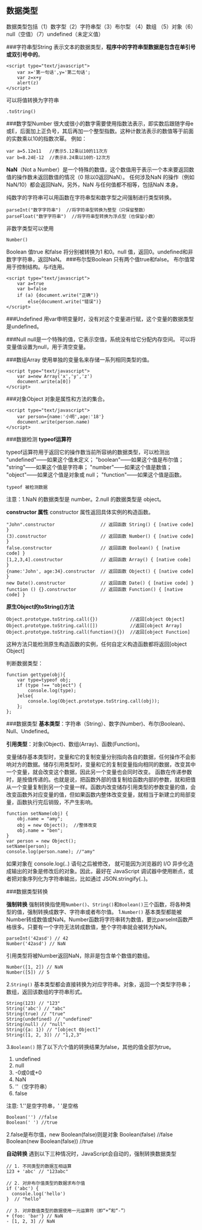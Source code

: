 数据类型
----------------------------------------

数据类型包括（1）数字型（2）字符串型（3）布尔型 （4）数组 （5）对象（6）null（空值）（7）undefined（未定义值）

###字符串型String
表示文本的数据类型，**程序中的字符串型数据是包含在单引号或双引号中的**。

	<script type="text/javascript">
		var x='第一句话',y='第二句话';
        var z=x+y
        alert(z)
	</script>
可以将值转换为字符串

    .toString()
###数字型Number
很大或很小的数字需要使用指数法表示，即实数后跟随字母e或E，后面加上正负号，其后再加一个整型指数。这种计数法表示的数值等于前面的实数乘以10的指数次幂。
例如：

    var a=5.12e11   //表示5.12乘以10的11次方
    var b=8.24E-12  //表示8.24乘以10的-12次方

**NaN**（Not a Number）是一个特殊的数值，这个数值用于表示一个本来要返回数值的操作数未返回数值的情况（0 除以0返回NaN）。
任何涉及NaN 的操作（例如NaN/10）都会返回NaN，另外，NaN 与任何值都不相等，包括NaN 本身。

纯数字的字符串可以用函数在字符串型和数字型之间强制进行类型转换。

    parseInt("数字字符串")  //将字符串型转换为整型（只保留整数）
    parseFloat("数字字符串")  //将字符串型转换为浮点型（也保留小数）
非数字类型可以使用

    Number()
Boolean 值true 和false 将分别被转换为1 和0。null 值，返回0。undefined和非数字字符串，返回NaN。
###布尔型Boolean
只有两个值true和false。
布尔值常用于控制结构。与if连用。

	<script type="text/javascript">
		var a=true
        var b=false
        if (a) {document.write("正确")}
        	else{document.write("错误")}
	</script>
###Undefined
用var申明变量时，没有对这个变量进行赋，这个变量的数据类型是undefined。

###Null
null是一个特殊的值，它表示空值，系统没有给它分配内存空间。
可以将变量值设置为null，用于清空变量。

###数组Array
使用单独的变量名来存储一系列相同类型的值。

	<script type="text/javascript">
		var a=new Array('x','y','z')
		document.write(a[0])
	</script>
###对象Object
对象是属性和方法的集合。

    <script type="text/javascript">
		var person={name:'小明',age:'18'}
		document.write(person.name)
	</script>


###数据检测
**typeof运算符**

typeof运算符用于返回它的操作数当前所容纳的数据类型，可以检测出
 "undefined"——如果这个值未定义；
 "boolean"——如果这个值是布尔值；
 "string"——如果这个值是字符串；
 "number"——如果这个值是数值；
 "object"——如果这个值是对象或 null；
 "function"——如果这个值是函数。

    typeof 被检测数据
注意：1.NaN 的数据类型是 number。2.null 的数据类型是 object。

**constructor 属性**
constructor 属性返回具体实例的构造函数。

    "John".constructor                 // 返回函数 String() { [native code] }
    (3).constructor                    // 返回函数 Number() { [native code] }
    false.constructor                  // 返回函数 Boolean() { [native code] }
    [1,2,3,4].constructor              // 返回函数 Array() { [native code] }
    {name:'John', age:34}.constructor  // 返回函数 Object() { [native code] }
    new Date().constructor             // 返回函数 Date() { [native code] }
    function () {}.constructor         // 返回函数 Function() { [native code] }

**原生Object的toString()方法**

    Object.prototype.toString.call({})            //返回[object Object]
    Object.prototype.toString.call([])            //返回[object Array]
    Object.prototype.toString.call(function(){})  //返回[object Function]

这种方法只能检测原生构造函数的实例，任何自定义构造函数都将返回[object Object]

判断数据类型：

    function gettype(obj){
        var type=typeof obj;
        if (type !== "object") {
        	console.log(type);
        }else{
        	console.log(Object.prototype.toString.call(obj));
        };
    };

###数据类型
**基本类型**：字符串（String）、数字(Number)、布尔(Boolean)、Null、Undefined。

**引用类型**：对象(Object)、数组(Array)、函数(Function)。

变量储存基本类型时，变量和它的复制变量分别指向各自的数据，任何操作不会影响对方的数据。储存引用类型时，变量和它的复制变量指向相同的数据，改变其中一个变量，就会改变这个数据，因此另一个变量也会同时改变。
函数在传递参数时，是按值传递的。也就是说，把函数外部的值复制给函数内部的参数，就和把值从一个变量复制到另一个变量一样。函数内改变储存引用类型的参数变量的值，会改变函数外对应变量的值，但如果函数内整体改变变量，就相当于新建立的局部变量，函数执行完后销毁，不产生影响。

    function setName(obj) {
        obj.name = "amy";
        obj = new Object();  //整体改变
        obj.name = "ben";
    }
    var person = new Object();
    setName(person);
    console.log(person.name); //"amy"

如果对象在 console.log(..) 语句之后被修改， 就可能因为浏览器的 I/O 异步化造成输出的对象是修改后的对象。因此，最好在 JavaScript 调试器中使用断点，或者把对象序列化为字符串输出，比如通过 JSON.stringify(..)。

###数据类型转换

**强制转换**
强制转换指使用`Number()`、`String()`和`Boolean()`三个函数，将各种类型的值，强制转换成数字、字符串或者布尔值。
1.`Number()`
基本类型都能被Number转成数值或NaN。Number函数将字符串转为数值，要比parseInt函数严格很多。只要有一个字符无法转成数值，整个字符串就会被转为NaN。
```
parseInt('42asd') // 42
Number('42asd') // NaN
```
引用类型将被Number返回NaN，除非是包含单个数值的数组。
```
Number([1, 2]) // NaN
Number([5]) // 5
```
2.`String()`
基本类型都会直接转换为对应字符串。对象，返回一个类型字符串；数组，返回该数组的字符串形式。
```
String(123) // "123"
String('abc') // "abc"
String(true) // "true"
String(undefined) // "undefined"
String(null) // "null"
String({a: 1}) // "[object Object]"
String([1, 2, 3]) // "1,2,3"
```
3.`Boolean()`
除了以下六个值的转换结果为false，其他的值全部为true。
1. undefined
2. null
3. -0或0或+0
4. NaN
5. ''（空字符串）
6. false

注意:
1.''是空字符串，' '是空格
```
Boolean('') //false
Boolean(' ') //true
```
2.false是布尔值，new Boolean(false)则是对象
Boolean(false) //false
Boolean(new Boolean(false)) //true

**自动转换**
遇到以下三种情况时，JavaScript会自动的，强制转换数据类型
```
// 1. 不同类型的数据互相运算
123 + 'abc' // "123abc"

// 2. 对非布尔值类型的数据求布尔值
if ('abc') {
  console.log('hello')
}  // "hello"

// 3. 对非数值类型的数据使用一元运算符（即“+”和“-”）
+ {foo: 'bar'} // NaN
- [1, 2, 3] // NaN
```